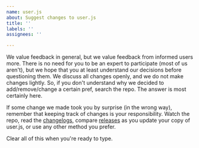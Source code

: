 ```yaml
---
name: user.js
about: Suggest changes to user.js
title: ''
labels: ''
assignees: ''

---
```


We value feedback in general, but we value feedback from informed users more. There is no need for you to be an expert to participate (most of us aren't), but we hope that you at least understand our decisions before questioning them. We discuss all changes openly, and we do not make changes lightly. So, if you don't understand why we decided to add/remove/change a certain pref, search the repo. The answer is most certainly here.

If some change we made took you by surprise (in the wrong way), remember that keeping track of changes is your responsibility. Watch the repo, read the [changelogs](https://github.com/ghacksuserjs/ghacks-user.js/issues?utf8=✓&q=is%3Aissue+label%3Achangelog), compare [releases](https://github.com/ghacksuserjs/ghacks-user.js/releases) as you update your copy of user.js, or use any other method you prefer.

Clear all of this when you're ready to type.

